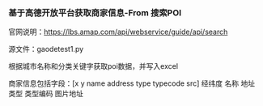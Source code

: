 ### 基于高德开放平台获取商家信息-From 搜索POI

官网说明：https://lbs.amap.com/api/webservice/guide/api/search

源文件：gaodetest1.py

根据城市名称和分类关键字获取poi数据，并写入excel

商家信息包括字段：[x  y  name  address  type  typecode  src] 经纬度 名称 地址 类型 类型编码 图片地址





